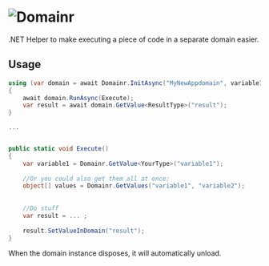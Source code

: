# ![Domainr](https://cloud.githubusercontent.com/assets/544444/6084594/8b52237e-ae32-11e4-9a1f-7ecf4dcb839a.png)
.NET Helper to make executing a piece of code in a separate domain easier.

## Usage

```csharp
using (var domain = await Domainr.InitAsync("MyNewAppdomain", variable1.AsArgument("variable1"), variable2.AsArgument("variable2")))
{
    await domain.RunAsync(Execute);
    var result = await domain.GetValue<ResultType>("result");
}

...


public static void Execute()
{
    var variable1 = Domainr.GetValue<YourType>("variable1");
    
    //Or you could also get them all at once:    
    object[] values = Domainr.GetValues("variable1", "variable2");
    
    
    //Do stuff
    var result = ... ;
    
    result.SetValueInDomain("result");
}
```

When the domain instance disposes, it will automatically unload.